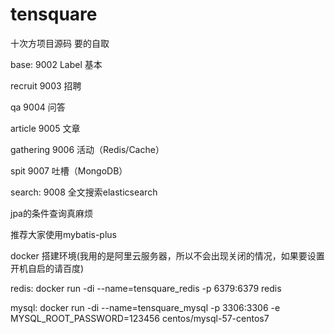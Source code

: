 # tensquare

十次方项目源码   要的自取

base: 9002   Label   基本

recruit 9003   招聘


qa  9004  问答

article 9005 文章

gathering 9006 活动（Redis/Cache）

spit  9007  吐槽（MongoDB）

search:  9008 全文搜索elasticsearch

jpa的条件查询真麻烦

推荐大家使用mybatis-plus

docker 搭建环境(我用的是阿里云服务器，所以不会出现关闭的情况，如果要设置开机自启的请百度)

redis: docker run -di --name=tensquare_redis -p 6379:6379 redis

mysql: docker run -di --name=tensquare_mysql -p 3306:3306 -e MYSQL_ROOT_PASSWORD=123456 centos/mysql-57-centos7